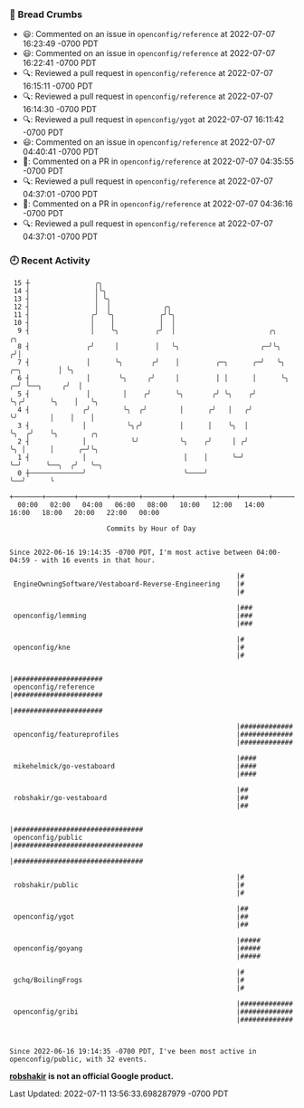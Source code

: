 ### 🍞 Bread Crumbs

 * 😃: Commented on an issue in `openconfig/reference` at 2022-07-07 16:23:49 -0700 PDT
 * 😃: Commented on an issue in `openconfig/reference` at 2022-07-07 16:22:41 -0700 PDT
 * 🔍: Reviewed a pull request in  `openconfig/reference` at 2022-07-07 16:15:11 -0700 PDT
 * 🔍: Reviewed a pull request in  `openconfig/reference` at 2022-07-07 16:14:30 -0700 PDT
 * 🔍: Reviewed a pull request in  `openconfig/ygot` at 2022-07-07 16:11:42 -0700 PDT
 * 😃: Commented on an issue in `openconfig/reference` at 2022-07-07 04:40:41 -0700 PDT
 * 💬: Commented on a PR in  `openconfig/reference` at 2022-07-07 04:35:55 -0700 PDT
 * 🔍: Reviewed a pull request in  `openconfig/reference` at 2022-07-07 04:37:01 -0700 PDT
 * 💬: Commented on a PR in  `openconfig/reference` at 2022-07-07 04:36:16 -0700 PDT
 * 🔍: Reviewed a pull request in  `openconfig/reference` at 2022-07-07 04:37:01 -0700 PDT

### 🕘 Recent Activity
```
 15 ┼                ╭╮
 14 ┤                │╰╮
 13 ┤                │ ╰╮
 12 ┤                │  │             ╭╮
 11 ┤               ╭╯  ╰╮           ╭╯╰╮
 10 ┤               │    │           │  │
  9 ┤               │    ╰╮         ╭╯  │                       ╭╮                    ╭╮
  8 ┤              ╭╯     │         │   ╰╮                    ╭─╯╰╮                  ╭╯│
  7 ┤              │      ╰╮       ╭╯    │         ╭─╮      ╭─╯   ╰╮     ╭─╮         │ ╰╮
  6 ┤              │       ╰╮     ╭╯     │         │ │      │      ╰╮  ╭─╯ ╰──╮     ╭╯  │
  5 ┤              │        │    ╭╯      ╰╮       ╭╯ ╰╮    ╭╯       ╰╮╭╯      ╰╮    │   ╰╮
  4 ┤             ╭╯        ╰╮  ╭╯        │      ╭╯   │   ╭╯         ╰╯        │    │    │
  3 ┤             │          ╰╮╭╯         │      │    ╰╮  │                    ╰╮  ╭╯    ╰╮        ╭╮
  2 ┤             │           ╰╯          ╰╮    ╭╯     │ ╭╯                     ╰╮ │      │      ╭─╯╰╮
  1 ┤             │                        │    │      ╰─╯                       ╰─╯      ╰──╮  ╭╯   ╰─╮
  0 ┼─────────────╯                        ╰────╯                                            ╰──╯      ╰
    +───────+───────+───────+───────+───────+───────+───────+───────+───────+───────+───────+───────+────
  00:00   02:00   04:00   06:00   08:00   10:00   12:00   14:00   16:00   18:00   20:00   22:00   00:00   

						Commits by Hour of Day


Since 2022-06-16 19:14:35 -0700 PDT, I'm most active between 04:00-04:59 - with 16 events in that hour.

```



```
                                                        |#
 EngineOwningSoftware/Vestaboard-Reverse-Engineering    |#
                                                        |#

                                                        |###
 openconfig/lemming                                     |###
                                                        |###

                                                        |#
 openconfig/kne                                         |#
                                                        |#

                                                        |######################
 openconfig/reference                                   |######################
                                                        |######################

                                                        |#############
 openconfig/featureprofiles                             |#############
                                                        |#############

                                                        |####
 mikehelmick/go-vestaboard                              |####
                                                        |####

                                                        |##
 robshakir/go-vestaboard                                |##
                                                        |##

                                                        |################################
 openconfig/public                                      |################################
                                                        |################################

                                                        |#
 robshakir/public                                       |#
                                                        |#

                                                        |##
 openconfig/ygot                                        |##
                                                        |##

                                                        |#####
 openconfig/goyang                                      |#####
                                                        |#####

                                                        |#
 gchq/BoilingFrogs                                      |#
                                                        |#

                                                        |#############
 openconfig/gribi                                       |#############
                                                        |#############



Since 2022-06-16 19:14:35 -0700 PDT, I've been most active in openconfig/public, with 32 events.

```
**[robshakir](mailto:robjs@google.com) is not an official Google product.**  


Last Updated: 2022-07-11 13:56:33.698287979 -0700 PDT

